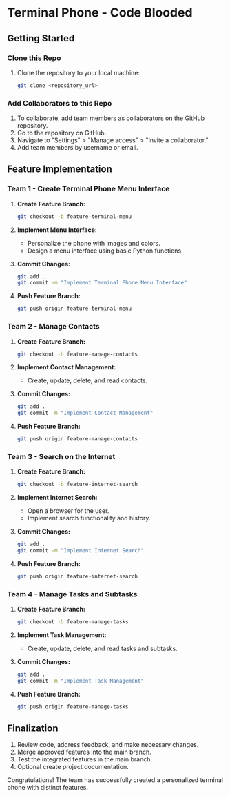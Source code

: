 # Terminal Phone - Code Blooded

## Getting Started

### Clone this Repo

1. Clone the repository to your local machine:

    ```bash
    git clone <repository_url>
    ```

### Add Collaborators to this Repo

1. To collaborate, add team members as collaborators on the GitHub repository.
2. Go to the repository on GitHub.
3. Navigate to "Settings" > "Manage access" > "Invite a collaborator."
4. Add team members by username or email.

## Feature Implementation

### Team 1 - Create Terminal Phone Menu Interface

1. **Create Feature Branch:**

    ```bash
    git checkout -b feature-terminal-menu
    ```

2. **Implement Menu Interface:**
    - Personalize the phone with images and colors.
    - Design a menu interface using basic Python functions.
  
3. **Commit Changes:**

    ```bash
    git add .
    git commit -m "Implement Terminal Phone Menu Interface"
    ```

4. **Push Feature Branch:**

    ```bash
    git push origin feature-terminal-menu
    ```

### Team 2 - Manage Contacts

1. **Create Feature Branch:**

    ```bash
    git checkout -b feature-manage-contacts
    ```

2. **Implement Contact Management:**
    - Create, update, delete, and read contacts.
  
3. **Commit Changes:**

    ```bash
    git add .
    git commit -m "Implement Contact Management"
    ```

4. **Push Feature Branch:**

    ```bash
    git push origin feature-manage-contacts
    ```

### Team 3 - Search on the Internet

1. **Create Feature Branch:**

    ```bash
    git checkout -b feature-internet-search
    ```

2. **Implement Internet Search:**
    - Open a browser for the user.
    - Implement search functionality and history.
  
3. **Commit Changes:**

    ```bash
    git add .
    git commit -m "Implement Internet Search"
    ```

4. **Push Feature Branch:**

    ```bash
    git push origin feature-internet-search
    ```

### Team 4 - Manage Tasks and Subtasks

1. **Create Feature Branch:**

    ```bash
    git checkout -b feature-manage-tasks
    ```

2. **Implement Task Management:**
    - Create, update, delete, and read tasks and subtasks.
  
3. **Commit Changes:**

    ```bash
    git add .
    git commit -m "Implement Task Management"
    ```

4. **Push Feature Branch:**

    ```bash
    git push origin feature-manage-tasks
    ```

## Finalization

1. Review code, address feedback, and make necessary changes.
2. Merge approved features into the main branch.
3. Test the integrated features in the main branch.
4. Optional create project documentation.

Congratulations! The team has successfully created a personalized terminal phone with distinct features.
